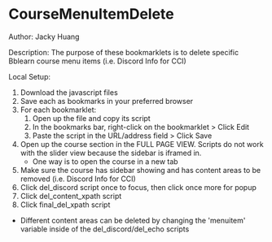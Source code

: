 # CourseMenuItemDelete

Author: Jacky Huang

Description: The purpose of these bookmarklets is to delete specific Bblearn course menu items (i.e. Discord Info for CCI)

Local Setup:
1. Download the javascript files
2. Save each as bookmarks in your preferred browser
3. For each bookmarklet:
    1. Open up the file and copy its script
    2. In the bookmarks bar, right-click on the bookmarklet > Click Edit
    3. Paste the script in the URL/address field > Click Save
4. Open up the course section in the FULL PAGE VIEW. Scripts do not work with the slider view because the sidebar is iframed in.
    * One way is to open the course in a new tab
5. Make sure the course has sidebar showing and has content areas to be removed (i.e. Discord Info for CCI)
7. Click del_discord script once to focus, then click once more for popup
8. Click del_content_xpath script
9. Click final_del_xpath script
 
* Different content areas can be deleted by changing the 'menuitem' variable inside of the del_discord/del_echo scripts

